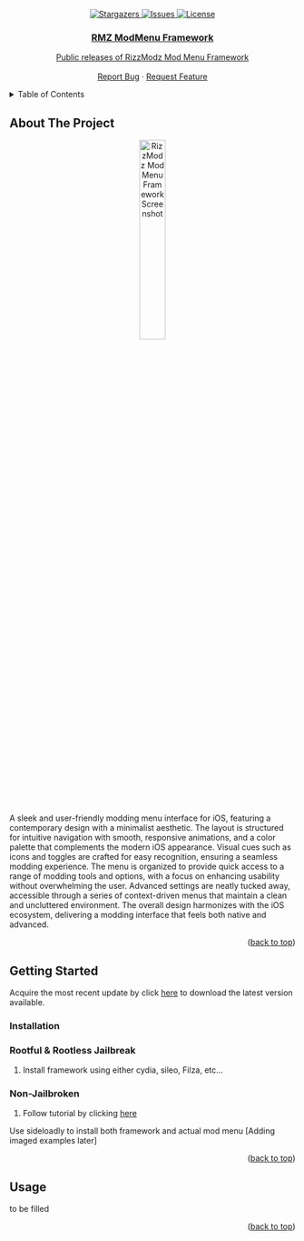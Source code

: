 <p align="center">
  <a href="https://github.com/hliriano03/rmz-modmenu-framework-public/stargazers">
    <img alt="Stargazers" src="https://img.shields.io/github/stars/hliriano03/rmz-modmenu-framework-public.svg?style=for-the-badge" />
  </a>
  <a href="https://github.com/hliriano03/rmz-modmenu-framework-public/issues">
    <img alt="Issues" src="https://img.shields.io/github/issues/hliriano03/rmz-modmenu-framework-public.svg?style=for-the-badge" />
  </a>
  <a href="https://github.com/hliriano03/rmz-modmenu-framework-public/blob/main/LICENSE">
    <img alt="License" src="https://img.shields.io/badge/license-Closed%20Source-blue.svg?style=for-the-badge"
  </a>
</p>

<!-- PROJECT LOGO -->
<div align="center">
  <h3 align="center">RMZ ModMenu Framework</h3>

  <p align="center">
    Public releases of RizzModz Mod Menu Framework
    <br />
    <br />
    <a href="https://github.com/hliriano03/rmz-modmenu-framework-public/issues">Report Bug</a>
    ·
    <a href="https://github.com/hliriano03/rmz-modmenu-framework-public/issues">Request Feature</a>
  </p>
</div>

<!-- TABLE OF CONTENTS -->
<details>
  <summary>Table of Contents</summary>
  <ol>
    <li>
      <a href="#about-the-project">About The Project</a>
    </li>
    <li>
      <a href="#getting-started">Getting Started</a>
      <ul>
        <li><a href="#prerequisites">Prerequisites</a></li>
        <li><a href="#installation">Installation</a></li>
      </ul>
    </li>
    <li><a href="#usage">Usage</a></li>
    <li><a href="#roadmap">Roadmap</a></li>
    <li><a href="#license">License</a></li>
    <li><a href="#contact">Contact</a></li>
  </ol>
</details>

<!-- ABOUT THE PROJECT -->
## About The Project
<div align="center">
  <img src="https://github.com/hliriano03/rmz-modmenu-framework-public/assets/39392181/16fc2518-0252-4813-bd87-0d74cabc3c40)https://github.com/hliriano03/rmz-modmenu-framework-public/assets/39392181/16fc2518-0252-4813-bd87-0d74cabc3c40)https://github.com/hliriano03/rmz-modmenu-framework-public/assets/39392181/16fc2518-0252-4813-bd87-0d74cabc3c40)https://github.com/hliriano03/rmz-modmenu-framework-public/assets/39392181/16fc2518-0252-4813-bd87-0d74cabc3c40" alt="RizzModz Mod Menu Framework Screenshot" style="width:30%;" />
</div>

A sleek and user-friendly modding menu interface for iOS, featuring a contemporary design with a minimalist aesthetic. The layout is structured for intuitive navigation with smooth, responsive animations, and a color palette that complements the modern iOS appearance. Visual cues such as icons and toggles are crafted for easy recognition, ensuring a seamless modding experience. The menu is organized to provide quick access to a range of modding tools and options, with a focus on enhancing usability without overwhelming the user. Advanced settings are neatly tucked away, accessible through a series of context-driven menus that maintain a clean and uncluttered environment. The overall design harmonizes with the iOS ecosystem, delivering a modding interface that feels both native and advanced.

<p align="right">(<a href="#readme-top">back to top</a>)</p>


<!-- GETTING STARTED -->
## Getting Started
Acquire the most recent update by click [here](https://github.com/hliriano03/rmz-modmenu-framework-public/releases/latest) to download the latest version available.

### Installation

### Rootful & Rootless Jailbreak

1. Install framework using either cydia, sileo, Filza, etc... 

### Non-Jailbroken
1. Follow tutorial by clicking [here](https://rizzmodz.com/topic/5-how-to-use-rmz-mod-menu-for-non-jailbreak-without-jit/#comment-14)
   
Use sideloadly to install both framework and actual mod menu
[Adding imaged examples later]

<p align="right">(<a href="#readme-top">back to top</a>)</p>


<!-- USAGE EXAMPLES -->
## Usage

to be filled

<p align="right">(<a href="#readme-top">back to top</a>)</p>
